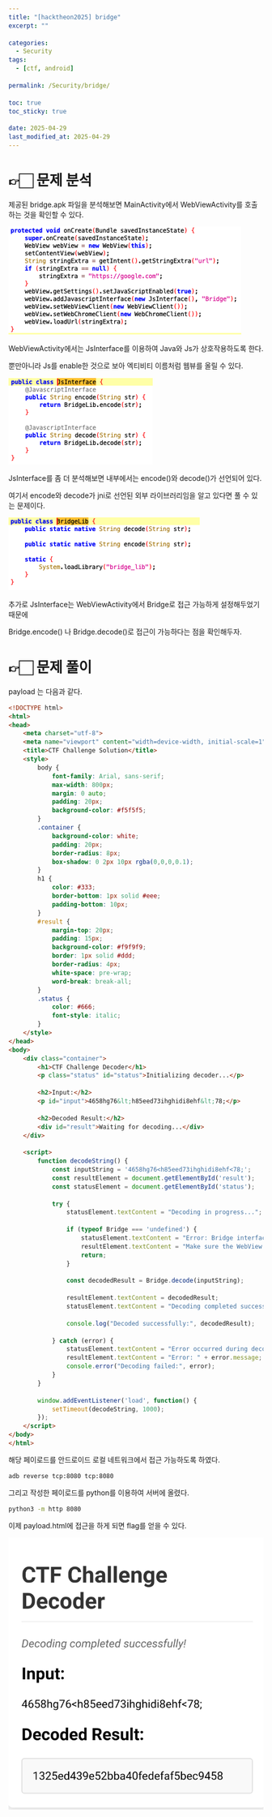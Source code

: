 ```yaml
---
title: "[hacktheon2025] bridge"
excerpt: ""

categories:
  - Security
tags:
  - [ctf, android]

permalink: /Security/bridge/

toc: true
toc_sticky: true

date: 2025-04-29
last_modified_at: 2025-04-29
---
```


# 👉🏻 문제 분석 

제공된 bridge.apk 파일을 분석해보면 MainActivity에서 WebViewActivity를 호출하는 것을 확인할 수 있다.


<img src="/assets/images/WebViewActivity.png">

WebViewActivity에서는 JsInterface를 이용하여 Java와 Js가 상호작용하도록 한다.


뿐만아니라 Js를 enable한 것으로 보아 엑티비티 이름처럼 웹뷰를 올릴 수 있다.


<img src="/assets/images/JsInterface.png">

JsInterface를 좀 더 분석해보면 내부에서는 encode()와 decode()가 선언되어 있다.


여기서 encode와 decode가 jni로 선언된 외부 라이브러리임을 알고 있다면 풀 수 있는 문제이다.


<img src="/assets/images/jni.png">

추가로 JsInterface는 WebViewActivity에서 Bridge로 접근 가능하게 설정해두었기 때문에 


Bridge.encode() 나 Bridge.decode()로 접근이 가능하다는 점을 확인해두자.

# 👉🏻 문제 풀이
payload 는 다음과 같다.

```html
<!DOCTYPE html>
<html>
<head>
    <meta charset="utf-8">
    <meta name="viewport" content="width=device-width, initial-scale=1">
    <title>CTF Challenge Solution</title>
    <style>
        body {
            font-family: Arial, sans-serif;
            max-width: 800px;
            margin: 0 auto;
            padding: 20px;
            background-color: #f5f5f5;
        }
        .container {
            background-color: white;
            padding: 20px;
            border-radius: 8px;
            box-shadow: 0 2px 10px rgba(0,0,0,0.1);
        }
        h1 {
            color: #333;
            border-bottom: 1px solid #eee;
            padding-bottom: 10px;
        }
        #result {
            margin-top: 20px;
            padding: 15px;
            background-color: #f9f9f9;
            border: 1px solid #ddd;
            border-radius: 4px;
            white-space: pre-wrap;
            word-break: break-all;
        }
        .status {
            color: #666;
            font-style: italic;
        }
    </style>
</head>
<body>
    <div class="container">
        <h1>CTF Challenge Decoder</h1>
        <p class="status" id="status">Initializing decoder...</p>

        <h2>Input:</h2>
        <p id="input">4658hg76&lt;h85eed73ihghidi8ehf&lt;78;</p>

        <h2>Decoded Result:</h2>
        <div id="result">Waiting for decoding...</div>
    </div>

    <script>
        function decodeString() {
            const inputString = '4658hg76<h85eed73ihghidi8ehf<78;';
            const resultElement = document.getElementById('result');
            const statusElement = document.getElementById('status');

            try {
                statusElement.textContent = "Decoding in progress...";

                if (typeof Bridge === 'undefined') {
                    statusElement.textContent = "Error: Bridge interface not found!";
                    resultElement.textContent = "Make sure the WebView has JavascriptInterface properly configured.";
                    return;
                }

                const decodedResult = Bridge.decode(inputString);

                resultElement.textContent = decodedResult;
                statusElement.textContent = "Decoding completed successfully!";

                console.log("Decoded successfully:", decodedResult);

            } catch (error) {
                statusElement.textContent = "Error occurred during decoding!";
                resultElement.textContent = "Error: " + error.message;
                console.error("Decoding failed:", error);
            }
        }

        window.addEventListener('load', function() {
            setTimeout(decodeString, 1000);
        });
    </script>
</body>
</html>
```

해당 페이로드를 안드로이드 로컬 네트워크에서 접근 가능하도록 하였다.
```bash 
adb reverse tcp:8080 tcp:8080
```

그리고 작성한 페이로드를 python를 이용하여 서버에 올렸다. 
```bash 
python3 -m http 8080
```

이제 payload.html에 접근을 하게 되면 flag를 얻을 수 있다.

<img src="/assets/images/bridge.png">


